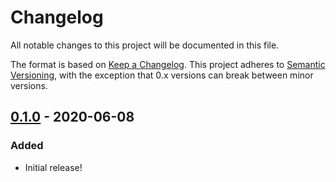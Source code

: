 # Changelog

All notable changes to this project will be documented in this file.

The format is based on [Keep a Changelog](http://keepachangelog.com/en/1.0.0/).
This project adheres to [Semantic Versioning](http://semver.org/spec/v2.0.0.html),
with the exception that 0.x versions can break between minor versions.

## [0.1.0] - 2020-06-08
### Added
- Initial release!

[0.1.0]: https://github.com/robinst/curlall/commits/0.1.0
